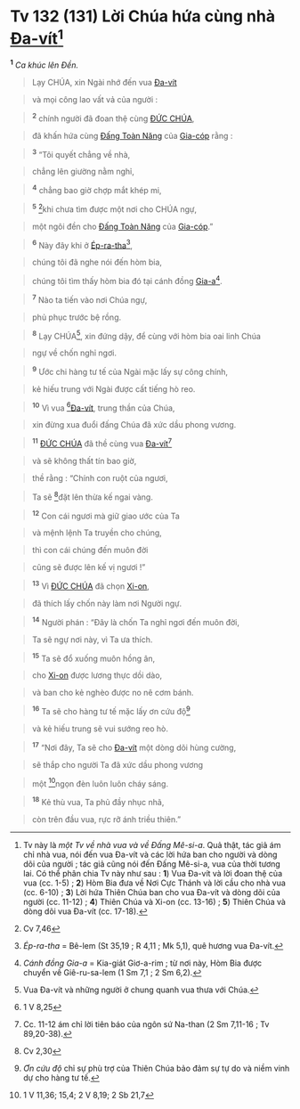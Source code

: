 # Tv 132 (131) Lời Chúa hứa cùng nhà [Đa-vít]()[^1-e5cb1ab1-0927-4409-93d8-9e697afde264]
<sup><b>1</b></sup> *Ca khúc lên Đền.*


> Lạy CHÚA, xin Ngài nhớ đến vua [Đa-vít]()
>


> và mọi công lao vất vả của người :
>


> <sup><b>2</b></sup> chính người đã đoan thệ cùng [ĐỨC CHÚA](),
>


> đã khấn hứa cùng [Đấng Toàn Năng]() của [Gia-cóp]() rằng :
>


> <sup><b>3</b></sup> “Tôi quyết chẳng về nhà,
>


> chẳng lên giường nằm nghỉ,
>


> <sup><b>4</b></sup> chẳng bao giờ chợp mắt khép mi,
>


> <sup><b>5</b></sup> [^1@-e5cb1ab1-0927-4409-93d8-9e697afde264]khi chưa tìm được một nơi cho CHÚA ngự,
>


> một ngôi đền cho [Đấng Toàn Năng]() của [Gia-cóp]().”
>


> <sup><b>6</b></sup> Này đây khi ở [Ép-ra-tha]()[^2-e5cb1ab1-0927-4409-93d8-9e697afde264],
>


> chúng tôi đã nghe nói đến hòm bia,
>


> chúng tôi tìm thấy hòm bia đó tại cánh đồng [Gia-a]()[^3-e5cb1ab1-0927-4409-93d8-9e697afde264].
>


> <sup><b>7</b></sup> Nào ta tiến vào nơi Chúa ngự,
>


> phủ phục trước bệ rồng.
>


> <sup><b>8</b></sup> Lạy CHÚA[^4-e5cb1ab1-0927-4409-93d8-9e697afde264], xin đứng dậy, để cùng với hòm bia oai linh Chúa
>


> ngự về chốn nghỉ ngơi.
>


> <sup><b>9</b></sup> Ước chi hàng tư tế của Ngài mặc lấy sự công chính,
>


> kẻ hiếu trung với Ngài được cất tiếng hò reo.
>


> <sup><b>10</b></sup> Vì vua [^2@-e5cb1ab1-0927-4409-93d8-9e697afde264][Đa-vít](), trung thần của Chúa,
>


> xin đừng xua đuổi đấng Chúa đã xức dầu phong vương.
>


> <sup><b>11</b></sup> [ĐỨC CHÚA]() đã thề cùng vua [Đa-vít]()[^5-e5cb1ab1-0927-4409-93d8-9e697afde264]
>


> và sẽ không thất tín bao giờ,
>


> thề rằng : “Chính con ruột của ngươi,
>


> Ta sẽ [^3@-e5cb1ab1-0927-4409-93d8-9e697afde264]đặt lên thừa kế ngai vàng.
>


> <sup><b>12</b></sup> Con cái ngươi mà giữ giao ước của Ta
>


> và mệnh lệnh Ta truyền cho chúng,
>


> thì con cái chúng đến muôn đời
>


> cũng sẽ được lên kế vị ngươi !”
>


> <sup><b>13</b></sup> Vì [ĐỨC CHÚA]() đã chọn [Xi-on](),
>


> đã thích lấy chốn này làm nơi Người ngự.
>


> <sup><b>14</b></sup> Người phán : “Đây là chốn Ta nghỉ ngơi đến muôn đời,
>


> Ta sẽ ngự nơi này, vì Ta ưa thích.
>


> <sup><b>15</b></sup> Ta sẽ đổ xuống muôn hồng ân,
>


> cho [Xi-on]() được lương thực dồi dào,
>


> và ban cho kẻ nghèo được no nê cơm bánh.
>


> <sup><b>16</b></sup> Ta sẽ cho hàng tư tế mặc lấy ơn cứu độ[^6-e5cb1ab1-0927-4409-93d8-9e697afde264]
>


> và kẻ hiếu trung sẽ vui sướng reo hò.
>


> <sup><b>17</b></sup> “Nơi đây, Ta sẽ cho [Đa-vít]() một dòng dõi hùng cường,
>


> sẽ thắp cho người Ta đã xức dầu phong vương
>


> một [^4@-e5cb1ab1-0927-4409-93d8-9e697afde264]ngọn đèn luôn luôn cháy sáng.
>


> <sup><b>18</b></sup> Kẻ thù vua, Ta phủ đầy nhục nhã,
>


> còn trên đầu vua, rực rỡ ánh triều thiên.”
>

[^1-e5cb1ab1-0927-4409-93d8-9e697afde264]: Tv này là *một Tv về nhà vua và về Đấng Mê-si-a*. Quả thật, tác giả ám chỉ nhà vua, nói đến vua Đa-vít và các lời hứa ban cho người và dòng dõi của người ; tác giả cũng nói đến Đấng Mê-si-a, vua của thời tương lai. Có thể phân chia Tv này như sau : **1**) Vua Đa-vít và lời đoan thệ của vua (cc. 1-5) ; **2**) Hòm Bia đưa về Nơi Cực Thánh và lời cầu cho nhà vua (cc. 6-10) ; **3**) Lời hứa Thiên Chúa ban cho vua Đa-vít và dòng dõi của người (cc. 11-12) ; **4**) Thiên Chúa và Xi-on (cc. 13-16) ; **5**) Thiên Chúa và dòng dõi vua Đa-vít (cc. 17-18).
[^2-e5cb1ab1-0927-4409-93d8-9e697afde264]: *Ép-ra-tha* = Bê-lem (St 35,19 ; R 4,11 ; Mk 5,1), quê hương vua Đa-vít.
[^3-e5cb1ab1-0927-4409-93d8-9e697afde264]: *Cánh đồng Gia-a* = Kia-giát Giơ-a-rim ; từ nơi này, Hòm Bia được chuyển về Giê-ru-sa-lem (1 Sm 7,1 ; 2 Sm 6,2).
[^4-e5cb1ab1-0927-4409-93d8-9e697afde264]: Vua Đa-vít và những người ở chung quanh vua thưa với Chúa.
[^5-e5cb1ab1-0927-4409-93d8-9e697afde264]: Cc. 11-12 ám chỉ lời tiên báo của ngôn sứ Na-than (2 Sm 7,11-16 ; Tv 89,20-38).
[^6-e5cb1ab1-0927-4409-93d8-9e697afde264]: *Ơn cứu độ* chỉ sự phù trợ của Thiên Chúa bảo đảm sự tự do và niềm vinh dự cho hàng tư tế.
[^1@-e5cb1ab1-0927-4409-93d8-9e697afde264]: Cv 7,46
[^2@-e5cb1ab1-0927-4409-93d8-9e697afde264]: 1 V 8,25
[^3@-e5cb1ab1-0927-4409-93d8-9e697afde264]: Cv 2,30
[^4@-e5cb1ab1-0927-4409-93d8-9e697afde264]: 1 V 11,36; 15,4; 2 V 8,19; 2 Sb 21,7